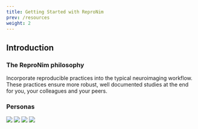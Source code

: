 ```yaml
---
title: Getting Started with ReproNim
prev: /resources
weight: 2
---
```


## Introduction

### The ReproNim philosophy

Incorporate reproducible practices into the typical neuroimaging workflow.  These practices ensure more robust, well documented studies at the end for you, your colleagues and your peers.

### Personas
![](/images/user1.jpg)
![](/images/user2.jpg)
![](/images/user3.jpg)
![](/images/user4.jpg)

